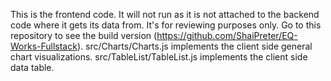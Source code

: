This is the frontend code. It will not run as it is not attached to the backend code where it gets its data from. It's for reviewing purposes only. Go to this repository to see the build version (https://github.com/ShaiPreter/EQ-Works-Fullstack).
src/Charts/Charts.js implements the client side general chart visualizations.
src/TableList/TableList.js implements the client side data table.
